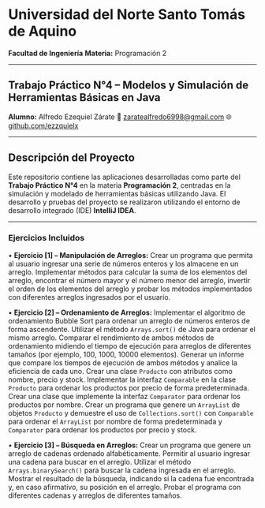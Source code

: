 # Universidad del Norte Santo Tomás de Aquino

**Facultad de Ingeniería**
**Materia:** Programación 2

---

## Trabajo Práctico N°4 – Modelos y Simulación de Herramientas Básicas en Java

**Alumno:** Alfredo Ezequiel Zárate
📧 [zaratealfredo6998@gmail.com](mailto:zaratealfredo6998@gmail.com)
🌐 [github.com/ezzquielx](https://github.com/ezzquielx)

---

## Descripción del Proyecto

Este repositorio contiene las aplicaciones desarrolladas como parte del **Trabajo Práctico N°4** en la materia **Programación 2**, centradas en la simulación y modelado de herramientas básicas utilizando Java.
El desarrollo y pruebas del proyecto se realizaron utilizando el entorno de desarrollo integrado (IDE) **IntelliJ IDEA**.

---

### Ejercicios Incluidos

• **Ejercicio \[1] – Manipulación de Arreglos:** Crear un programa que permita al usuario ingresar una serie de números enteros y los almacene en un arreglo. Implementar métodos para calcular la suma de los elementos del arreglo, encontrar el número mayor y el número menor del arreglo, invertir el orden de los elementos del arreglo y probar los métodos implementados con diferentes arreglos ingresados por el usuario.

• **Ejercicio \[2] – Ordenamiento de Arreglos:** Implementar el algoritmo de ordenamiento Bubble Sort para ordenar un arreglo de números enteros de forma ascendente. Utilizar el método `Arrays.sort()` de Java para ordenar el mismo arreglo. Comparar el rendimiento de ambos métodos de ordenamiento midiendo el tiempo de ejecución para arreglos de diferentes tamaños (por ejemplo, 100, 1000, 10000 elementos). Generar un informe que compare los tiempos de ejecución de ambos métodos y analice la eficiencia de cada uno. Crear una clase `Producto` con atributos como nombre, precio y stock. Implementar la interfaz `Comparable` en la clase `Producto` para ordenar los productos por precio de forma predeterminada. Crear una clase que implemente la interfaz `Comparator` para ordenar los productos por nombre. Crear un programa que genere un `ArrayList` de objetos `Producto` y demuestre el uso de `Collections.sort()` con `Comparable` para ordenar el `ArrayList` por nombre de forma predeterminada y `Comparator` para ordenar los productos por precio y stock.

• **Ejercicio \[3] – Búsqueda en Arreglos:** Crear un programa que genere un arreglo de cadenas ordenado alfabéticamente. Permitir al usuario ingresar una cadena para buscar en el arreglo. Utilizar el método `Arrays.binarySearch()` para buscar la cadena ingresada en el arreglo. Mostrar el resultado de la búsqueda, indicando si la cadena fue encontrada y, en caso afirmativo, su posición en el arreglo. Probar el programa con diferentes cadenas y arreglos de diferentes tamaños.
